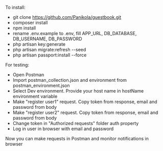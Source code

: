 To install:
* git clone https://github.com/Panikola/guestbook.git
* composer install
* npm install
* rename .env.example to .env, fill APP_URL, DB_DATABASE, DB_USERNAME, DB_PASSWORD
* php artisan key:generate
* php artisan migrate:refresh --seed
* php artisan passport:install --force

For testing:
* Open Postman
* Import postman_collection.json and environment from postman_environment.json
* Select Dev environment. Provide your host name in hostName environment variable
* Make "register user1" request. Copy token from response, email and password from body
* Make "register user2" request. Copy token from response, email and password from body
* Change token in "Authorized requests" folder auth property
* Log in user in browser with email and password

Now you can make requests in Postman and monitor notifications in browser
